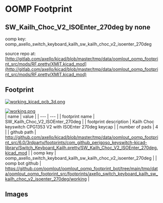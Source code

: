 # OOMP Footprint  
## SW_Kailh_Choc_V2_ISOEnter_270deg  by none  
  
oomp key: oomp_axello_switch_keyboard_kailh_sw_kailh_choc_v2_isoenter_270deg  
  
source repo at: [http://gitlab.com/axello/kicad/blob/master/tmp/data/oomlout_oomp_footprint_src/mods/RF.pretty/XMIT.kicad_mod](http://gitlab.com/axello/kicad/blob/master/tmp/data/oomlout_oomp_footprint_src/mods/RF.pretty/XMIT.kicad_mod)  
## Footprint  
  
[![working_kicad_pcb_3d.png](working_kicad_pcb_3d_600.png)](working_kicad_pcb_3d.png)  
  
[![working.png](working_600.png)](working.png)  
| name | value | 
| --- | --- | 
| footprint name | SW_Kailh_Choc_V2_ISOEnter_270deg | 
| footprint description | Kailh Choc keyswitch CPG1353 V2 with ISOEnter 270deg keycap | 
| number of pads | 4 | 
| github path | http://github.com/axello/kicad/blob/master/tmp/data/oomlout_oomp_footprint_src/6.0/3rdparty/footprints/com_github_perigoso_keyswitch-kicad-library/Switch_Keyboard_Kailh.pretty/SW_Kailh_Choc_V2_ISOEnter_270deg.kicad_mod | 
| oomp key | oomp_axello_switch_keyboard_kailh_sw_kailh_choc_v2_isoenter_270deg | 
| oomp bot github | https://github.com/oomlout/oomlout_oomp_footprint_bot/tree/main/tmp/data/oomlout_oomp_footprint_src/footprints/axello_switch_keyboard_kailh_sw_kailh_choc_v2_isoenter_270deg/working | 
## Images  
